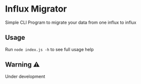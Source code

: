 # Influx Migrator

Simple CLI Program to migrate your data from one influx to influx

## Usage

Run `node index.js -h` to see full usage help

## Warning ⚠️

Under development
